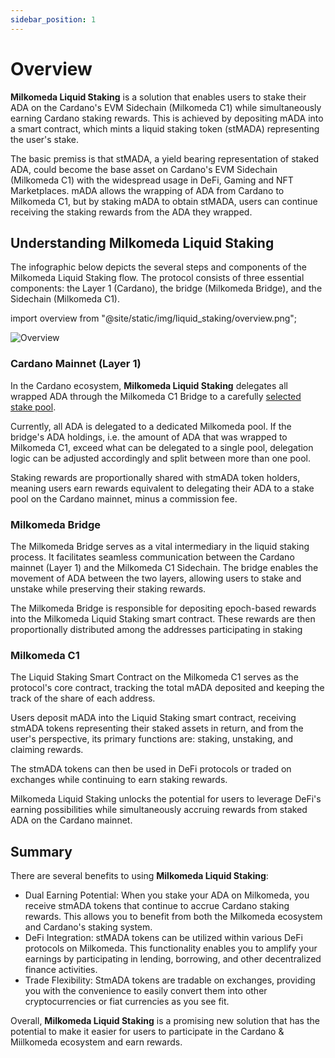 ```yaml
---
sidebar_position: 1
---
```


# Overview


**Milkomeda Liquid Staking** is a solution that enables users to stake their ADA on the Cardano's EVM Sidechain (Milkomeda C1) while simultaneously earning Cardano staking rewards. This is achieved by depositing mADA into a smart contract, which mints a liquid staking token (stMADA) representing the user's stake.

The basic premiss is that stMADA, a yield bearing representation of staked ADA, could become the base asset on Cardano's EVM Sidechain (Milkomeda C1) with the widespread usage in DeFi, Gaming and NFT Marketplaces. mADA allows the wrapping of ADA from Cardano to Milkomeda C1, but by staking mADA to obtain stMADA, users can continue receiving the staking rewards from the ADA they wrapped. 


## Understanding Milkomeda Liquid Staking

The infographic below depicts the several steps and components of the Milkomeda Liquid Staking flow. The protocol consists of three essential components: the Layer 1 (Cardano), the bridge (Milkomeda Bridge), and the Sidechain (Milkomeda C1).


import overview from "@site/static/img/liquid_staking/overview.png";

<img
  src={overview}
  className="img-full"
  alt="Overview"
/>


### Cardano Mainnet (Layer 1)

In the Cardano ecosystem, **Milkomeda Liquid Staking** delegates all wrapped ADA through the Milkomeda C1 Bridge to a carefully [selected stake pool](https://cexplorer.io/pool/pool1gq07hfmull6etsr23l36cvwgfkym6jqn4q2dz5vz4y446yat70t). 

Currently, all ADA is delegated to a dedicated Milkomeda pool. If the bridge's ADA holdings, i.e. the amount of ADA that was wrapped to Milkomeda C1, exceed what can be delegated to a single pool, delegation logic can be adjusted accordingly and split between more than one pool.

Staking rewards are proportionally shared with stmADA token holders, meaning users earn rewards equivalent to delegating their ADA to a stake pool on the Cardano mainnet, minus a commission fee.


### Milkomeda Bridge


The Milkomeda Bridge serves as a vital intermediary in the liquid staking process. It facilitates seamless communication between the Cardano mainnet (Layer 1) and the Milkomeda C1 Sidechain. The bridge enables the movement of ADA between the two layers, allowing users to stake and unstake while preserving their staking rewards.

The Milkomeda Bridge is responsible for depositing epoch-based rewards into the Milkomeda Liquid Staking smart contract. These rewards are then proportionally distributed among the addresses participating in staking


### Milkomeda C1

The Liquid Staking Smart Contract on the Milkomeda C1 serves as the protocol's core contract, tracking the total mADA deposited and keeping the track of the share of each address. 

Users deposit mADA into the Liquid Staking smart contract, receiving stmADA tokens representing their staked assets in return, and from the user's perspective, its primary functions are: staking, unstaking, and claiming rewards.

The stmADA tokens can then be used in DeFi protocols or traded on exchanges while continuing to earn staking rewards.

Milkomeda Liquid Staking unlocks the potential for users to leverage DeFi's earning possibilities while simultaneously accruing rewards from staked ADA on the Cardano mainnet.


## Summary

There are several benefits to using **Milkomeda Liquid Staking**:

- Dual Earning Potential: When you stake your ADA on Milkomeda, you receive stmADA tokens that continue to accrue Cardano staking rewards. This allows you to benefit from both the Milkomeda ecosystem and Cardano's staking system.
- DeFi Integration: stMADA tokens can be utilized within various DeFi protocols on Milkomeda. This functionality enables you to amplify your earnings by participating in lending, borrowing, and other decentralized finance activities.
- Trade Flexibility: StmADA tokens are tradable on exchanges, providing you with the convenience to easily convert them into other cryptocurrencies or fiat currencies as you see fit.

Overall, **Milkomeda Liquid Staking** is a promising new solution that has the potential to make it easier for users to participate in the Cardano & Miilkomeda ecosystem and earn rewards.
